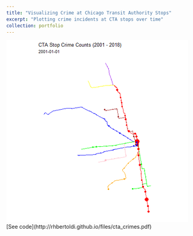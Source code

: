 ```yaml
---
title: "Visualizing Crime at Chicago Transit Authority Stops"
excerpt: "Plotting crime incidents at CTA stops over time"
collection: portfolio
---
```

<img src='/images/cta-crime.gif'>
<br/>[See code](http://rhbertoldi.github.io/files/cta_crimes.pdf)


